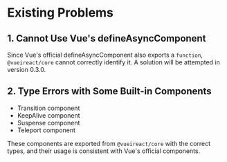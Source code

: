 # Existing Problems

## 1. Cannot Use Vue's defineAsyncComponent

Since Vue's official defineAsyncComponent also exports a `function`, `@vueireact/core` cannot correctly identify it. A solution will be attempted in version 0.3.0.

## 2. Type Errors with Some Built-in Components

+ Transition component
+ KeepAlive component  
+ Suspense component
+ Teleport component

These components are exported from `@vueireact/core` with the correct types, and their usage is consistent with Vue's official components.